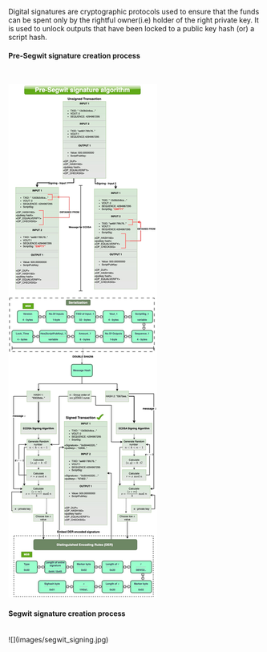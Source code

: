 Digital signatures are cryptographic protocols used to ensure that the funds can be spent only by the rightful owner(i.e) holder of the right private key. It is used to unlock outputs that have been locked to a public key hash (or) a script hash. 
#### Pre-Segwit signature creation process 
<br>

![](images/presegwit_signing.jpg)

#### Segwit signature creation process
<br>
![](images/segwit_signing.jpg)